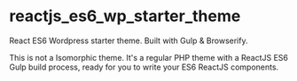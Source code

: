 # reactjs_es6_wp_starter_theme
React ES6 Wordpress starter theme. Built with Gulp &amp; Browserify.

This is not a Isomorphic theme. It's a regular PHP theme with a ReactJS ES6 Gulp build process, ready for you to write your ES6 ReactJS components.
